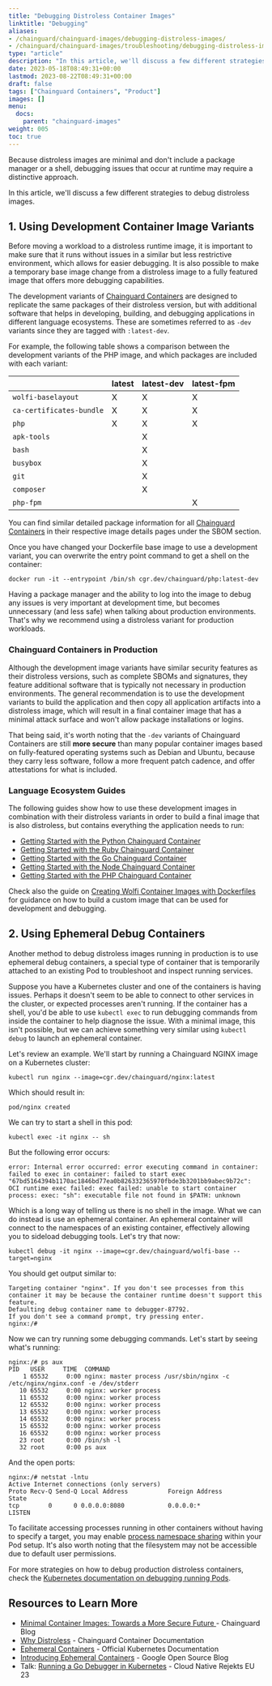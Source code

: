 ```yaml
---
title: "Debugging Distroless Container Images"
linktitle: "Debugging"
aliases:
- /chainguard/chainguard-images/debugging-distroless-images/
- /chainguard/chainguard-images/troubleshooting/debugging-distroless-images/
type: "article"
description: "In this article, we'll discuss a few different strategies to debug distroless images, considering these images typically don't include a shell or package managers."
date: 2023-05-18T08:49:31+00:00
lastmod: 2023-08-22T08:49:31+00:00
draft: false
tags: ["Chainguard Containers", "Product"]
images: []
menu:
  docs:
    parent: "chainguard-images"
weight: 005
toc: true
---
```


Because distroless images are minimal and don't include a package manager or a shell, debugging issues that occur at runtime may require a distinctive approach.

In this article, we'll discuss a few different strategies to debug distroless images.

## 1. Using Development Container Image Variants

Before moving a workload to a distroless runtime image, it is important to make sure that it runs without issues in a similar but less restrictive environment, which allows for easier debugging. It is also possible to make a temporary base image change from a distroless image to a fully featured image that offers more debugging capabilities.

The development variants of [Chainguard Containers](/chainguard/chainguard-images/) are designed to replicate the same packages of their distroless version, but with additional software that helps in developing, building, and debugging applications in different language ecosystems. These are sometimes referred to as `-dev` variants since they are tagged with `:latest-dev`.

For example, the following table shows a comparison between the development variants of the PHP image, and which packages are included with each variant:


|                      	| latest | latest-dev | latest-fpm |
|--------------------------|--------|------------|------------|
| `wolfi-baselayout`   	| X  	| X      	| X      	|
| `ca-certificates-bundle` | X  	| X      	| X      	|
| `php`                	| X  	| X      	| X      	|
| `apk-tools`          	|    	| X      	|        	|
| `bash`               	|    	| X      	|        	|
| `busybox`            	|    	| X      	|        	|
| `git`                	|    	| X      	|        	|
| `composer`           	|    	| X      	|        	|
| `php-fpm`            	|    	|        	| X      	|

You can find similar detailed package information for all [Chainguard Containers](https://images.chainguard.dev) in their respective image details pages under the SBOM section.

Once you have changed your Dockerfile base image to use a development variant, you can overwrite the entry point command to get a shell on the container:

```shell
docker run -it --entrypoint /bin/sh cgr.dev/chainguard/php:latest-dev
```

Having a package manager and the ability to log into the image to debug any issues is very important at development time, but becomes unnecessary (and less safe) when talking about production environments. That's why we recommend using a distroless variant for production workloads.

### Chainguard Containers in Production
Although the development image variants have similar security features as their distroless versions, such as complete SBOMs and signatures, they feature additional software that is typically not necessary in production environments. The general recommendation is to use the development variants to build the application and then copy all application artifacts into a distroless image, which will result in a final container image that has a minimal attack surface and won't allow package installations or logins.

That being said, it's worth noting that the `-dev` variants of Chainguard Containers are still **more secure** than many popular container images based on fully-featured operating systems such as Debian and Ubuntu, because they carry less software, follow a more frequent patch cadence, and offer attestations for what is included.

### Language Ecosystem Guides
The following guides show how to use these development images in combination with their distroless variants in order to build a final image that is also distroless, but contains everything the application needs to run:

- [Getting Started with the Python Chainguard Container](/chainguard/chainguard-images/getting-started/python/)
- [Getting Started with the Ruby Chainguard Container](/chainguard/chainguard-images/getting-started/ruby/)
- [Getting Started with the Go Chainguard Container](/chainguard/chainguard-images/getting-started/go/)
- [Getting Started with the Node Chainguard Container](/chainguard/chainguard-images/getting-started/node/)
- [Getting Started with the PHP Chainguard Container](/chainguard/chainguard-images/getting-started/php/)

Check also the guide on [Creating Wolfi Container Images with Dockerfiles](/open-source/wolfi/wolfi-with-dockerfiles/) for guidance on how to build a custom image that can be used for development and debugging.


## 2. Using Ephemeral Debug Containers

Another method to debug distroless images running in production is to use ephemeral debug containers, a special type of container that is temporarily attached to an existing Pod to troubleshoot and inspect running services.

Suppose you have a Kubernetes cluster and one of the containers is having issues. Perhaps it doesn't seem to be able to connect to other services in the cluster, or expected processes aren't running. If the container has a shell, you'd be able to use `kubectl exec` to run debugging commands from inside the container to help diagnose the issue. With a minimal image, this isn't possible, but we can achieve something very similar using `kubectl debug` to launch an ephemeral container.

Let's review an example. We'll start by running a Chainguard NGINX image on a Kubernetes cluster:

```
kubectl run nginx --image=cgr.dev/chainguard/nginx:latest
```

Which should result in:

```
pod/nginx created
```

We can try to start a shell in this pod:

```
kubectl exec -it nginx -- sh
```

But the following error occurs:

```
error: Internal error occurred: error executing command in container: failed to exec in container: failed to start exec "67bd5164394b1170ac1846bd77ea0b826332365970fbde3b3201bb9abec9b72c": OCI runtime exec failed: exec failed: unable to start container process: exec: "sh": executable file not found in $PATH: unknown
```

Which is a long way of telling us there is no shell in the image. What we can do instead is use an ephemeral container. An ephemeral container will connect to the namespaces of an existing container, effectively allowing you to sideload debugging tools. Let's try that now:

```
kubectl debug -it nginx --image=cgr.dev/chainguard/wolfi-base --target=nginx
```

You should get output similar to:

```
Targeting container "nginx". If you don't see processes from this container it may be because the container runtime doesn't support this feature.
Defaulting debug container name to debugger-87792.
If you don't see a command prompt, try pressing enter.
nginx:/#
```

Now we can try running some debugging commands. Let's start by seeing what's running:

```
nginx:/# ps aux
PID   USER     TIME  COMMAND
    1 65532     0:00 nginx: master process /usr/sbin/nginx -c /etc/nginx/nginx.conf -e /dev/stderr
   10 65532     0:00 nginx: worker process
   11 65532     0:00 nginx: worker process
   12 65532     0:00 nginx: worker process
   13 65532     0:00 nginx: worker process
   14 65532     0:00 nginx: worker process
   15 65532     0:00 nginx: worker process
   16 65532     0:00 nginx: worker process
   23 root      0:00 /bin/sh -l
   32 root      0:00 ps aux
```

And the open ports:

```
nginx:/# netstat -lntu
Active Internet connections (only servers)
Proto Recv-Q Send-Q Local Address           Foreign Address         State
tcp        0      0 0.0.0.0:8080            0.0.0.0:*               LISTEN
```

To facilitate accessing processes running in other containers without having to specify a target, you may enable [process namespace sharing](https://kubernetes.io/docs/tasks/configure-pod-container/share-process-namespace/) within your Pod setup. It's also worth noting that the filesystem may not be accessible due to default user permissions.

For more strategies on how to debug production distroless containers, check the [Kubernetes documentation on debugging running Pods](https://kubernetes.io/docs/tasks/debug/debug-application/debug-running-pod/).

## Resources to Learn More

- [Minimal Container Images: Towards a More Secure Future ](https://www.chainguard.dev/unchained/minimal-container-images-towards-a-more-secure-future) - Chainguard Blog
- [Why Distroless](https://edu.chainguard.dev/chainguard/chainguard-images/overview#why-distroless) - Chainguard Container Documentation
- [Ephemeral Containers](https://kubernetes.io/docs/concepts/workloads/pods/ephemeral-containers/) - Official Kubernetes Documentation
- [Introducing Ephemeral Containers](https://opensource.googleblog.com/2022/01/Introducing%20Ephemeral%20Containers.html) - Google Open Source Blog
- Talk: [Running a Go Debugger in Kubernetes](https://www.youtube.com/watch?v=V3SrFyMxmq4&t=2691s) - Cloud Native Rejekts EU 23
